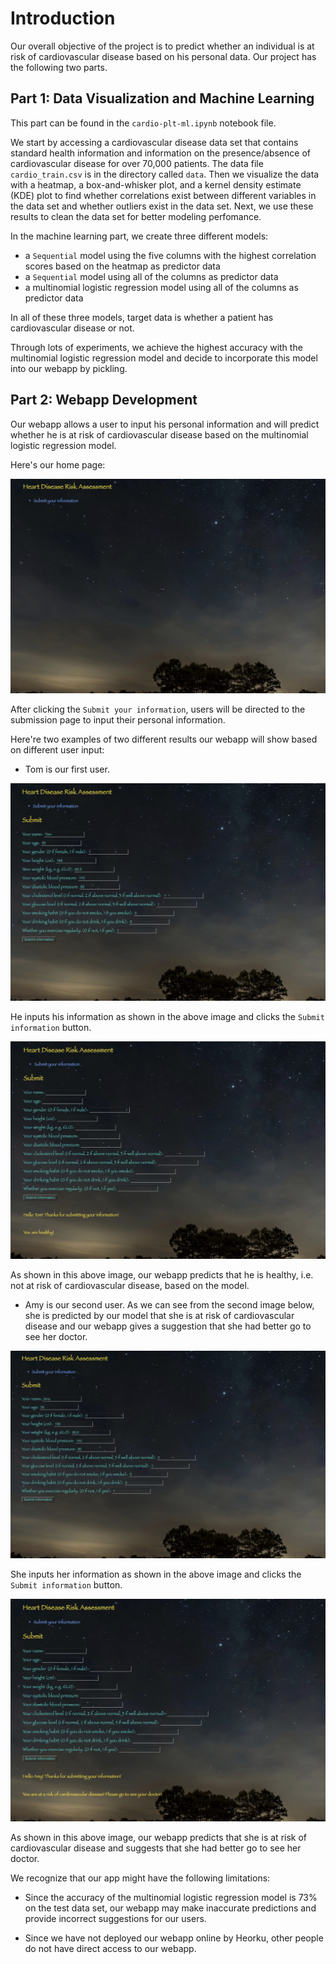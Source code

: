 # Introduction

Our overall objective of the project is to predict whether an individual is at risk of cardiovascular disease based on his personal data. Our project has the following two parts.

## Part 1: Data Visualization and Machine Learning

This part can be found in the `cardio-plt-ml.ipynb` notebook file. 

We start by accessing a cardiovascular disease data set that contains standard health information and information on the presence/absence of cardiovascular disease for over 70,000 patients. The data file `cardio_train.csv` is in the directory called `data`. Then we visualize the data with a heatmap, a box-and-whisker plot, and a kernel density estimate (KDE) plot to find whether correlations exist between different variables in the data set and whether outliers exist in the data set. Next, we use these results to clean the data set for better modeling perfomance.

In the machine learning part, we create three different models:

- a `Sequential` model using the five columns with the highest correlation scores based on the heatmap as predictor data
- a `Sequential` model using all of the columns as predictor data
- a multinomial logistic regression model using all of the columns as predictor data

In all of these three models, target data is whether a patient has cardiovascular disease or not.

Through lots of experiments, we achieve the highest accuracy with the multinomial logistic regression model and decide to incorporate this model into our webapp by pickling.


## Part 2: Webapp Development

Our webapp allows a user to input his personal information and will predict whether he is at risk of cardiovascular disease based on the multinomial logistic regression model.

Here's our home page:

![root.jpg](/images/root.jpg)

After clicking the `Submit your information`, users will be directed to the submission page to input their personal information.

Here're two examples of two different results our webapp will show based on different user input:

- Tom is our first user.

![input1.jpg](/images/input1.jpg)

He inputs his information as shown in the above image and clicks the `Submit information` button.

![result1.jpg](/images/result1.jpg)

As shown in this above image, our webapp predicts that he is healthy, i.e. not at risk of cardiovascular disease, based on the model.

- Amy is our second user. As we can see from the second image below, she is predicted by our model that she is at risk of cardiovascular disease and our webapp gives a suggestion that she had better go to see her doctor.

![input2.jpg](/images/input2.jpg)

She inputs her information as shown in the above image and clicks the `Submit information` button.

![result2.jpg](/images/result2.jpg)

As shown in this above image, our webapp predicts that she is at risk of cardiovascular disease and suggests that she had better go to see her doctor.

We recognize that our app might have the following limitations:

- Since the accuracy of the multinomial logistic regression model is 73% on the test data set, our webapp may make inaccurate predictions and provide incorrect suggestions for our users.

- Since we have not deployed our webapp online by Heorku, other people do not have direct access to our webapp.